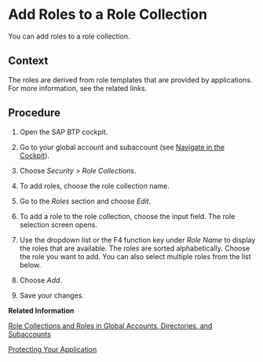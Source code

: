 <!-- loioe3130fb95aa64970b07d4dc65b24df1a -->

# Add Roles to a Role Collection

You can add roles to a role collection.



## Context

The roles are derived from role templates that are provided by applications. For more information, see the related links.



## Procedure

1.  Open the SAP BTP cockpit.

2.  Go to your global account and subaccount \(see [Navigate in the Cockpit](navigate-in-the-cockpit-0874895.md)\).

3.  Choose *Security* \> *Role Collections*.

4.  To add roles, choose the role collection name.

5.  Go to the *Roles* section and choose *Edit*.

6.  To add a role to the role collection, choose the input field. The role selection screen opens.

7.  Use the dropdown list or the F4 function key under *Role Name* to display the roles that are available. The roles are sorted alphabetically. Choose the role you want to add. You can also select multiple roles from the list below.

8.  Choose *Add*.

9.  Save your changes.


**Related Information**  


[Role Collections and Roles in Global Accounts, Directories, and Subaccounts](../10-concepts/role-collections-and-roles-in-global-accounts-directories-and-subaccounts-0039cf0.md "SAP BTP provides a set of role collections to set up administrator access to your global account and subaccounts.")

[Protecting Your Application](../30-development/protecting-your-application-7c5c565.md "Developers create authorization information for business users in their environment; this information is deployed in an application and made available to administrators who complete the authorization setup and assign the authorizations to business users.")

